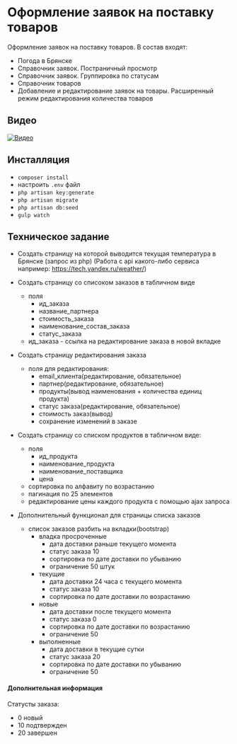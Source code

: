 # Оформление заявок на поставку товаров


Оформление заявок на поставку товаров. 
В состав входят:
- Погода в Брянске
- Справочник заявок. Постраничный просмотр
- Справочник заявок. Группировка по статусам
- Справочник товаров
- Добавление и редактирование заявок на товары. Расширенный режим редактирования количества товаров

## Видео
[![Видео](https://i.ytimg.com/vi/5TZ-zzYagJ8/hqdefault.jpg?sqp=-oaymwEZCPYBEIoBSFXyq4qpAwsIARUAAIhCGAFwAQ==&rs=AOn4CLAhyLeEdHZ7n1PI1D3a8VnZih8t_g)](https://www.youtube.com/watch?v=5TZ-zzYagJ8&feature=youtu.be)

## Инсталляция
- `composer install`
-  настроить `.env` файл
- `php artisan key:generate`
- `php artisan migrate`
- `php artisan db:seed`
- `gulp watch`


## Техническое задание

- Создать страницу на которой выводится текущая температура в Брянске (запрос из php) (Работа с api какого-либо сервиса например: https://tech.yandex.ru/weather/)

- Создать страницу со списоком заказов в табличном виде
    - поля 
        - ид_заказа 
        - название_партнера 
        - стоимость_заказа 
        - наименование_состав_заказа 
        - статус_заказа
    - ид_заказа - ссылка на редактирование заказа в новой вкладке
- Создать страницу редактирования заказа
    - поля для редактирования:
        - email_клиента(редактирование, обязательное)
        - партнер(редактирование, обязательное)
        - продукты(вывод наименования + количества единиц продукта)
        - статус заказа(редактирование, обязательное)
        - стоимость заказ(вывод)
        - сохранение изменений в заказе

- Создать страницу со списком продуктов в табличном виде:
    - поля 
        - ид_продукта 
        - наименование_продукта 
        - наименование_поставщика 
        - цена
    - сортировка по алфавиту по возрастанию
    - пагинация по 25 элементов
    - редактирование цены каждого продукта с помощью ajax запроса
- Дополнительный функционал для страницы списка заказов
    - список заказов разбить на вкладки(bootstrap)
        - владка просроченные
            - дата доставки раньше текущего момента
            - статус заказа 10
            - сортировка по дате доставки по убыванию
            - ограничение 50 штук
        - текущие
            - дата доставки 24 часа с текущего момента
            - статус заказа 10
            - сортировка по дате доставки по возрастанию
        - новые
            - дата доставки после текущего момента
            - статус заказа 0
            - сортировка по дате доставки по возрастанию
            - ограничение 50
        - выполненные
            - дата доставки в текущие сутки
            - статус заказа 20
            - сортировка по дате доставки по убыванию
            - ограничение 50


#### Дополнительная информация
Статусты заказа:
- 0 новый
- 10 подтвержден
- 20 завершен

